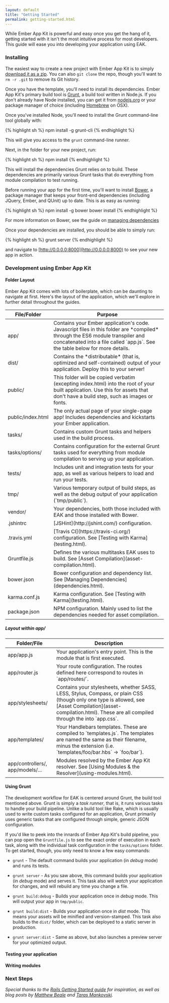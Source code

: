 ```yaml
---
layout: default
title: "Getting Started"
permalink: getting-started.html
---
```


While Ember App Kit is powerful and easy once you get the hang of it, getting started with it isn't the most intuitive process for most developers. This guide will ease you into developing your application using EAK.

### Installing

The easiest way to create a new project with Ember App Kit is to simply [download it as a zip](https://github.com/stefanpenner/ember-app-kit/archive/master.zip). You can also `git clone` the repo, though you'll want to `rm -r .git` to remove its Git history.

Once you have the template, you'll need to install its dependencies. Ember App Kit's primary build tool is [Grunt](http://gruntjs.com), a build tool written in Node.js. If you don't already have Node installed, you can get it from [nodejs.org](http://nodejs.org/) or your package manager of choice (including [Homebrew](http://brew.sh/) on OSX).

Once you've installed Node, you'll need to install the Grunt command-line tool globally with:

{% highlight sh %}
npm install -g grunt-cli
{% endhighlight %}

This will give you access to the `grunt` command-line runner.

Next, in the folder for your new project, run:

{% highlight sh %}
npm install
{% endhighlight %}

This will install the dependencies Grunt relies on to build. These dependencies are primarily various Grunt tasks that do everything from module compilation to test running.

Before running your app for the first time, you'll want to install [Bower](http://bower.io), a package manager that keeps your front-end dependencies (including JQuery, Ember, and QUnit) up to date. This is as easy as running:

{% highlight sh %}
npm install -g bower
bower install
{% endhighlight %}

For more information on Bower, see the guide on [managing dependencies](dependencies.html)

Once your dependencies are installed, you should be able to simply run:

{% highlight sh %}
grunt server
{% endhighlight %}

and navigate to [http://0.0.0.0:8000](http://0.0.0.0:8000) to see your new app in action.

### Development using Ember App Kit

#### Folder Layout

Ember App Kit comes with lots of boilerplate, which can be daunting to navigate at first. Here's the layout of the application, which we'll explore in further detail throughout the guides.

<table markdown="1">
  <thead>
    <tr>
      <th>File/Folder</th>
      <th>Purpose</th>
    </tr>
  </thead>
  <tbody>
    <tr>
      <td>app/</td>
      <td>Contains your Ember application's code. Javascript files in this folder are *compiled* through the ES6 module transpiler and concatenated into a file called `app.js`. See the table below for more details.</td>
    </tr>
    <tr>
      <td>dist/</td>
      <td>Contains the *distributable* (that is, optimized and self-contained) output of your application. Deploy this to your server!</td>
    </tr>
    <tr>
      <td>public/</td>
      <td>This folder will be copied verbatim (excepting index.html) into the root of your built application. Use this for assets that don't have a build step, such as images or fonts.</td>
    </tr>
    <tr>
      <td>public/index.html</td>
      <td>The only actual page of your single-page app! Includes dependencies and kickstarts your Ember application.</td>
    </tr>
    <tr>
      <td>tasks/</td>
      <td>Contains custom Grunt tasks and helpers used in the build process.</td>
    </tr>
    <tr>
      <td>tasks/options/</td>
      <td>Contains configuration for the external Grunt tasks used for everything from module compilation to serving up your application.</td>
    </tr>
    <tr>
      <td>tests/</td>
      <td>Includes unit and integration tests for your app, as well as various helpers to load and run your tests.</td>
    </tr>
    <tr>
      <td>tmp/</td>
      <td>Various temporary output of build steps, as well as the debug output of your application (`tmp/public`).</td>
    </tr>
    <tr>
      <td>vendor/</td>
      <td>Your dependencies, both those included with EAK and those installed with Bower.</td>
    </tr>
    <tr>
      <td>.jshintrc</td>
      <td>[JSHint](http://jshint.com/) configuration.</td>
    </tr>
    <tr>
      <td>.travis.yml</td>
      <td>[Travis CI](https://travis-ci.org/) configuration. See [Testing with Karma](testing.html).</td>
    </tr>
    <tr>
      <td>Gruntfile.js</td>
      <td>Defines the various multitasks EAK uses to build. See [Asset Compilation](asset-compilation.html).</td>
    </tr>
    <tr>
      <td>bower.json</td>
      <td>Bower configuration and dependency list. See [Managing Dependencies](dependencies.html).</td>
    </tr>
    <tr>
      <td>karma.conf.js</td>
      <td>Karma configuration. See [Testing with Karma](testing.html).</td>
    </tr>
    <tr>
      <td>package.json</td>
      <td>NPM configuration. Mainly used to list the dependencies needed for asset compilation.</td>
    </tr>
  </tbody>
</table>

##### Layout within app/
<table markdown="1">
  <thead>
    <tr>
      <th>Folder/File</th>
      <th>Description</th>
    </tr>
  </thead>
  <tbody>
    <tr>
      <td>app/app.js</td>
      <td>Your application's entry point. This is the module that is first executed.</td>
    </tr>
    <tr>
      <td>app/router.js</td>
      <td>Your route configuration. The routes defined here correspond to routes in `app/routes/`.</td>
    </tr>
    <tr>
      <td>app/stylesheets/</td>
      <td>Contains your stylesheets, whether SASS, LESS, Stylus, Compass, or plain CSS (though only one type is allowed, see [Asset Compilation](asset-compilation.html). These are all compiled through the into `app.css`.</td>
    </tr>
    <tr>
      <td>app/templates/</td>
      <td>Your Handlebars templates. These are compiled to `templates.js`. The templates are named the same as their filename, minus the extension (i.e. `templates/foo/bar.hbs` -> `foo/bar`).</td>
    </tr>
    <tr>
      <td>app/controllers/, app/models/...</td>
      <td>Modules resolved by the Ember App Kit resolver. See [Using Modules &amp; the Resolver](using-modules.html).</td>
    </tr>
  </tbody>
</table>

#### Using Grunt

The development workflow for EAK is centered around Grunt, the build tool mentioned above. Grunt is simply a *task runner*, that is, it runs various tasks to handle your build pipeline. Unlike a build tool like Rake, which is usually used to write custom tasks configured for an application, Grunt primarily uses generic tasks that are configured through simple, generic JSON configuration. 

If you'd like to peek into the innards of Ember App Kit's build pipeline, you can pop open the `Gruntfile.js` to see the exact order of execution in each task, along with the individual task configuration in the `tasks/options` folder. To get started, though, you only need to know a few easy commands:

* `grunt` - The default command builds your application (in *debug* mode) and runs its tests.

* `grunt server` - As you saw above, this command builds your application (in *debug* mode) and serves it. This task also will *watch* your application for changes, and will rebuild any time you change a file.

* `grunt build:debug` - Builds your application once in *debug* mode. This will output your app in `tmp/public`.

* `grunt build:dist` - Builds your application once in *dist* mode. This means your assets will be minified and version-stamped. This task also builds to the `dist/` folder, which can be deployed to a static server in production.

* `grunt server:dist` - Same as above, but also launches a preview server for your optimized output.

#### Testing your application

#### Writing modules

### Next Steps

*Special thanks to the [Rails Getting Started guide](http://guides.rubyonrails.org/getting_started.html) for inspiration, as well as blog posts by [Matthew Beale](http://blog.safaribooksonline.com/2013/09/18/ember-app-kit/) and [Taras Mankovski](http://embersherpa.com/articles/introduction-to-ember-app-kit/).*
